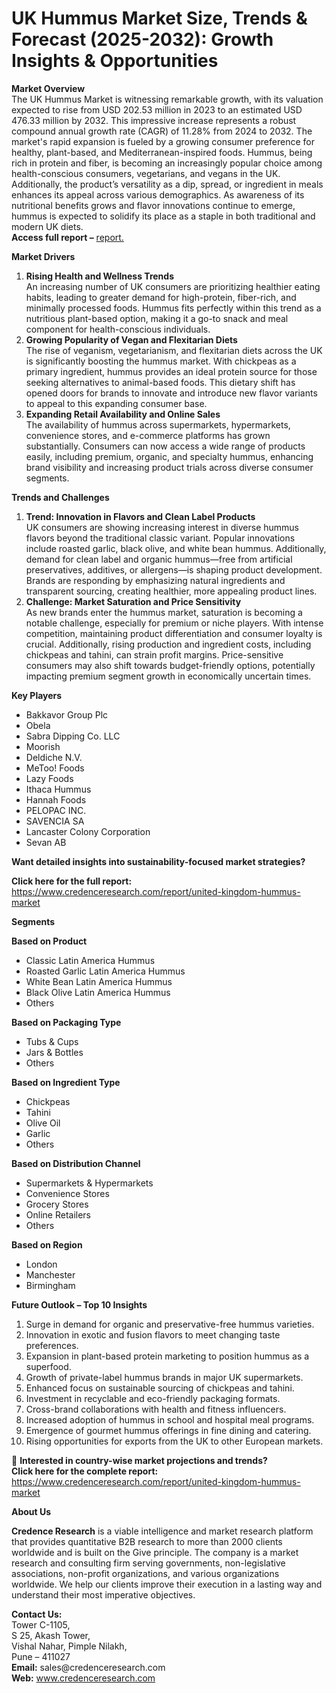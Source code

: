 # UK Hummus Market Size, Trends & Forecast (2025-2032): Growth Insights & Opportunities


<p><strong>Market Overview</strong><br /> The UK Hummus Market is witnessing remarkable growth, with its valuation expected to rise from USD 202.53 million in 2023 to an estimated USD 476.33 million by 2032. This impressive increase represents a robust compound annual growth rate (CAGR) of 11.28% from 2024 to 2032. The market's rapid expansion is fueled by a growing consumer preference for healthy, plant-based, and Mediterranean-inspired foods. Hummus, being rich in protein and fiber, is becoming an increasingly popular choice among health-conscious consumers, vegetarians, and vegans in the UK. Additionally, the product&rsquo;s versatility as a dip, spread, or ingredient in meals enhances its appeal across various demographics. As awareness of its nutritional benefits grows and flavor innovations continue to emerge, hummus is expected to solidify its place as a staple in both traditional and modern UK diets.<br /> <strong>Access full report &ndash;</strong> <a href="https://www.credenceresearch.com/report/united-kingdom-hummus-market">report.</a></p>
<p><strong>Market Drivers</strong></p>
<ol>
<li><strong> Rising Health and Wellness Trends</strong><br /> An increasing number of UK consumers are prioritizing healthier eating habits, leading to greater demand for high-protein, fiber-rich, and minimally processed foods. Hummus fits perfectly within this trend as a nutritious plant-based option, making it a go-to snack and meal component for health-conscious individuals.</li>
<li><strong> Growing Popularity of Vegan and Flexitarian Diets</strong><br /> The rise of veganism, vegetarianism, and flexitarian diets across the UK is significantly boosting the hummus market. With chickpeas as a primary ingredient, hummus provides an ideal protein source for those seeking alternatives to animal-based foods. This dietary shift has opened doors for brands to innovate and introduce new flavor variants to appeal to this expanding consumer base.</li>
<li><strong> Expanding Retail Availability and Online Sales</strong><br /> The availability of hummus across supermarkets, hypermarkets, convenience stores, and e-commerce platforms has grown substantially. Consumers can now access a wide range of products easily, including premium, organic, and specialty hummus, enhancing brand visibility and increasing product trials across diverse consumer segments.</li>
</ol>
<p><strong>Trends and Challenges</strong></p>
<ol>
<li><strong> Trend: Innovation in Flavors and Clean Label Products</strong><br /> UK consumers are showing increasing interest in diverse hummus flavors beyond the traditional classic variant. Popular innovations include roasted garlic, black olive, and white bean hummus. Additionally, demand for clean label and organic hummus&mdash;free from artificial preservatives, additives, or allergens&mdash;is shaping product development. Brands are responding by emphasizing natural ingredients and transparent sourcing, creating healthier, more appealing product lines.</li>
<li><strong> Challenge: Market Saturation and Price Sensitivity</strong><br /> As new brands enter the hummus market, saturation is becoming a notable challenge, especially for premium or niche players. With intense competition, maintaining product differentiation and consumer loyalty is crucial. Additionally, rising production and ingredient costs, including chickpeas and tahini, can strain profit margins. Price-sensitive consumers may also shift towards budget-friendly options, potentially impacting premium segment growth in economically uncertain times.</li>
</ol>
<p><strong>Key Players</strong></p>
<ul>
<li>Bakkavor Group Plc</li>
<li>Obela</li>
<li>Sabra Dipping Co. LLC</li>
<li>Moorish</li>
<li>Deldiche N.V.</li>
<li>MeToo! Foods</li>
<li>Lazy Foods</li>
<li>Ithaca Hummus</li>
<li>Hannah Foods</li>
<li>PELOPAC INC.</li>
<li>SAVENCIA SA</li>
<li>Lancaster Colony Corporation</li>
<li>Sevan AB</li>
</ul>
<p><strong>Want detailed insights into sustainability-focused market strategies?</strong></p>
<p><strong>Click here for the full report:</strong> <a href="https://www.credenceresearch.com/report/united-kingdom-hummus-market">https://www.credenceresearch.com/report/united-kingdom-hummus-market</a></p>
<p><strong>Segments</strong></p>
<p><strong>Based on Product</strong></p>
<ul>
<li>Classic Latin America Hummus</li>
<li>Roasted Garlic Latin America Hummus</li>
<li>White Bean Latin America Hummus</li>
<li>Black Olive Latin America Hummus</li>
<li>Others</li>
</ul>
<p><strong>Based on Packaging Type</strong></p>
<ul>
<li>Tubs &amp; Cups</li>
<li>Jars &amp; Bottles</li>
<li>Others</li>
</ul>
<p><strong>Based on Ingredient Type</strong></p>
<ul>
<li>Chickpeas</li>
<li>Tahini</li>
<li>Olive Oil</li>
<li>Garlic</li>
<li>Others</li>
</ul>
<p><strong>Based on Distribution Channel</strong></p>
<ul>
<li>Supermarkets &amp; Hypermarkets</li>
<li>Convenience Stores</li>
<li>Grocery Stores</li>
<li>Online Retailers</li>
<li>Others</li>
</ul>
<p><strong>Based on Region</strong></p>
<ul>
<li>London</li>
<li>Manchester</li>
<li>Birmingham</li>
</ul>
<p><strong>Future Outlook &ndash; Top 10 Insights</strong></p>
<ol>
<li>Surge in demand for organic and preservative-free hummus varieties.</li>
<li>Innovation in exotic and fusion flavors to meet changing taste preferences.</li>
<li>Expansion in plant-based protein marketing to position hummus as a superfood.</li>
<li>Growth of private-label hummus brands in major UK supermarkets.</li>
<li>Enhanced focus on sustainable sourcing of chickpeas and tahini.</li>
<li>Investment in recyclable and eco-friendly packaging formats.</li>
<li>Cross-brand collaborations with health and fitness influencers.</li>
<li>Increased adoption of hummus in school and hospital meal programs.</li>
<li>Emergence of gourmet hummus offerings in fine dining and catering.</li>
<li>Rising opportunities for exports from the UK to other European markets.</li>
</ol>
<p>📌 <strong>Interested in country-wise market projections and trends?</strong><br /> <strong>Click here for the complete report:</strong> <a href="https://www.credenceresearch.com/report/united-kingdom-hummus-market">https://www.credenceresearch.com/report/united-kingdom-hummus-market</a></p>
<p><strong>About Us</strong></p>
<p><strong>Credence Research</strong> is a viable intelligence and market research platform that provides quantitative B2B research to more than 2000 clients worldwide and is built on the Give principle. The company is a market research and consulting firm serving governments, non-legislative associations, non-profit organizations, and various organizations worldwide. We help our clients improve their execution in a lasting way and understand their most imperative objectives.</p>
<p><strong>Contact Us:</strong><br /> Tower C-1105,<br /> S 25, Akash Tower,<br /> Vishal Nahar, Pimple Nilakh,<br /> Pune &ndash; 411027<br /> <strong>Email:</strong> sales@credenceresearch.com<br /> <strong>Web:</strong> <a href="http://www.credenceresearch.com">www.credenceresearch.com</a></p>
